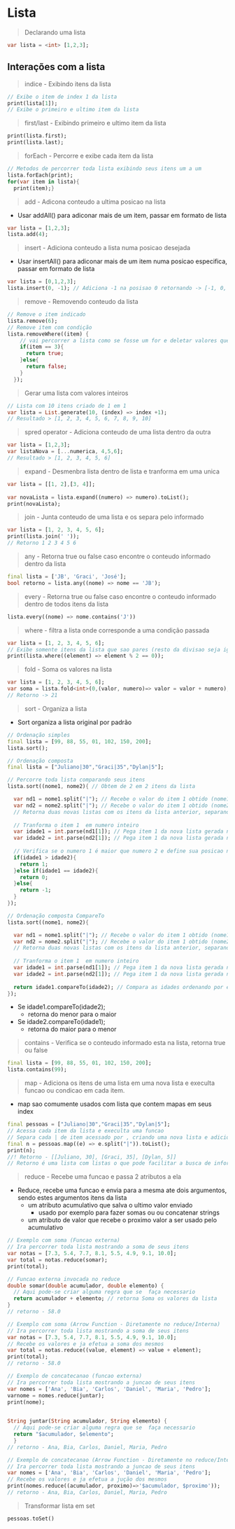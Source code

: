# Lista
>Declarando uma lista
```dart
var lista = <int> [1,2,3];
```
## Interações com a lista
>indice - Exibindo itens da lista
```dart
// Exibe o item de index 1 da lista
print(lista[1]);
// Exibe o primeiro e ultimo item da lista
```
>first/last - Exibindo primeiro e ultimo item da lista
```dart
print(lista.first);
print(lista.last);
```
>forEach - Percorre e exibe cada item da lista
```dart
// Metodos de percorrer toda lista exibindo seus itens um a um
lista.forEach(print);
for(var item in lista){
  print(item);}
```
>add - Adicona conteudo a ultima posicao na lista
- Usar addAll() para adiconar mais de um item, passar em formato de lista
```dart
var lista = [1,2,3];
lista.add(4);
```
>insert - Adiciona conteudo a lista numa posicao desejada
- Usar insertAll() para adiconar mais de um item numa posicao especifica, passar em formato de lista
```dart
var lista = [0,1,2,3];
lista.insert(0, -1); // Adiciona -1 na posisao 0 retornando -> [-1, 0, 1, 2, 3]
```
>remove - Removendo conteudo da lista
```dart
// Remove o item indicado
lista.remove(6);
// Remove item com condição
lista.removeWhere((item) {
    // vai percorrer a lista como se fosse um for e deletar valores que sejam igual ao indicado
    if(item == 3){
      return true;
    }else{
      return false;
    }
  });
```
>Gerar uma lista com valores inteiros
```dart
// Lista com 10 itens criado de 1 em 1
var lista = List.generate(10, (index) => index +1);
// Resultado > [1, 2, 3, 4, 5, 6, 7, 8, 9, 10]
```
>spred operator - Adiciona conteudo de uma lista dentro da outra
```dart
var lista = [1,2,3];
var listaNova = [...numerica, 4,5,6];
// Resultado > [1, 2, 3, 4, 5, 6]
```
>expand - Desmenbra lista dentro de lista e tranforma em uma unica
```dart
var lista = [[1, 2],[3, 4]];
  
var novaLista = lista.expand((numero) => numero).toList();
print(novaLista);
```
>join - Junta conteudo de uma lista e os separa pelo informado
```dart
var lista = [1, 2, 3, 4, 5, 6];
print(lista.join(' '));
// Retorno 1 2 3 4 5 6
```
>any - Retorna true ou false caso encontre o conteudo informado dentro da lista
```dart
final lista = ['JB', 'Graci', 'José'];
bool retorno = lista.any((nome) => nome == 'JB');
```
>every - Retorna true ou false caso encontre o conteudo informado dentro de todos itens da lista
```dart
lista.every((nome) => nome.contains('J'))
```
>where - filtra a lista onde corresponde a uma condição passada
```dart
var lista = [1, 2, 3, 4, 5, 6];
// Exibe somente itens da lista que sao pares (resto da divisao seja igual a 0)
print(lista.where((element) => element % 2 == 0));
```
>fold - Soma os valores na lista
```dart
var lista = [1, 2, 3, 4, 5, 6];
var soma = lista.fold<int>(0,(valor, numero)=> valor = valor + numero);
// Retorno -> 21
```
>sort - Organiza a lista
- Sort organiza a lista original por padrão
```dart
// Ordenação simples
final lista = [99, 88, 55, 01, 102, 150, 200];
lista.sort();
```
```dart
// Ordenação composta
final lista = ["Juliano|30","Graci|35","Dylan|5"];

// Percorre toda lista comparando seus itens
lista.sort((nome1, nome2){ // Obtem de 2 em 2 itens da lista

  var nd1 = nome1.split("|"); // Recebe o valor do item 1 obtido (nome1)
  var nd2 = nome2.split("|"); // Recebe o valor do item 1 obtido (nome2)
  // Retorna duas novas listas com os itens da lista anterior, separando o conteudo de cada item pelo |,
  
  // Tranforma o item 1  em numero inteiro
  var idade1 = int.parse(nd1[1]); // Pega item 1 da nova lista gerada no split
  var idade2 = int.parse(nd2[1]); // Pega item 1 da nova lista gerada no split
  
  // Verifica se o numero 1 é maior que numero 2 e define sua posicao na nova lista index -1, 0 1
  if(idade1 > idade2){
    return 1;
  }else if(idade1 == idade2){
    return 0;
  }else{
    return -1;
  }
});
```
```dart
// Ordenação composta CompareTo
lista.sort((nome1, nome2){

  var nd1 = nome1.split("|"); // Recebe o valor do item 1 obtido (nome1)
  var nd2 = nome2.split("|"); // Recebe o valor do item 1 obtido (nome2)
  // Retorna duas novas listas com os itens da lista anterior, separando o conteudo de cada item pelo |,
  
  // Tranforma o item 1  em numero inteiro
  var idade1 = int.parse(nd1[1]); // Pega item 1 da nova lista gerada no split
  var idade2 = int.parse(nd2[1]); // Pega item 1 da nova lista gerada no split
  
  return idade1.compareTo(idade2); // Compara as idades ordenando por elas
});
```
- Se idade1.compareTo(idade2);
  - retorna do menor para o maior
- Se idade2.compareTo(idade1);
  - retorna do maior para o menor

>contains - Verifica se o conteudo informado esta na lista, retorna true ou false
```dart
final lista = [99, 88, 55, 01, 102, 150, 200];
lista.contains(99);
```
>map - Adiciona os itens de uma lista em uma nova lista e execulta funcao ou condicao em cada item.
- map sao comumente usados com lista que contem mapas em seus index
```dart
final pessoas = ["Juliano|30","Graci|35","Dylan|5"];
// Acessa cada item da lista e execulta uma funcao
// Separa cada | de item acessado por , criando uma nova lista e adicionaodo a n
final n = pessoas.map((e) => e.split("|")).toList();
print(n);
//! Retorno - [[Juliano, 30], [Graci, 35], [Dylan, 5]]
// Retorno é uma lista com listas o que pode facilitar a busca de informações especificas pelo index de cada item dentro da lista principal, exemplo quero acesso somente a idade de Dylan, faria isso print(n[2][1])
```
>reduce - Recebe uma funcao e passa 2 atributos a ela
- Reduce, recebe uma funcao e envia para a mesma ate dois argumentos, sendo estes argumentos itens da lista
  - um atributo acumulativo que salva o ultimo valor enviado
    - usado por exemplo para fazer somas ou ou concatenar strings
  - um atributo de valor que recebe o proximo valor a ser usado pelo acumulativo
```dart
// Exemplo com soma (Funcao externa)
// Ira percorrer toda lista mostrando a soma de seus itens
var notas = [7.3, 5.4, 7.7, 8.1, 5.5, 4.9, 9.1, 10.0];
var total = notas.reduce(somar);
print(total);

// Funcao externa invocada no reduce
double somar(double acumulador, double elemento) {
  // Aqui pode-se criar alguma regra que se  faça necessario
  return acumulador + elemento; // retorna Soma os valores da lista
}
// retorno - 58.0
```
```dart
// Exemplo com soma (Arrow Function - Diretamente no reduce/Interna)
// Ira percorrer toda lista mostrando a soma de seus itens
var notas = [7.3, 5.4, 7.7, 8.1, 5.5, 4.9, 9.1, 10.0];
// Recebe os valores e ja efetua a soma dos mesmos
var total = notas.reduce((value, element) => value + element);
print(total);
// retorno - 58.0
```
```dart
// Exemplo de concatecanao (funcao externa)
// Ira percorrer toda lista mostrando a juncao de seus itens
var nomes = ['Ana', 'Bia', 'Carlos', 'Daniel', 'Maria', 'Pedro'];
varnome = nomes.reduce(juntar);
print(nome);
 

String juntar(String acumulador, String elemento) {
  // Aqui pode-se criar alguma regra que se  faça necessario
  return "$acumulador, $elemento";
  }
// retorno - Ana, Bia, Carlos, Daniel, Maria, Pedro
```
```dart
// Exemplo de concatecanao (Arrow Function - Diretamente no reduce/Interna)
// Ira percorrer toda lista mostrando a juncao de seus itens
var nomes = ['Ana', 'Bia', 'Carlos', 'Daniel', 'Maria', 'Pedro'];
// Recebe os valores e ja efetua a jução dos mesmos
print(nomes.reduce((acumulador, proximo)=>'$acumulador, $proximo'));
// retorno - Ana, Bia, Carlos, Daniel, Maria, Pedro
```
>Transformar lista em set
```dart
pessoas.toSet()
```


